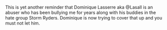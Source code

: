 This is yet another reminder that Dominique Lasserre aka @Lasall is an abuser who has been bullying me for years along with his buddies in the hate group Storm Ryders. Dominique is now trying to cover that up and you must not let him.
